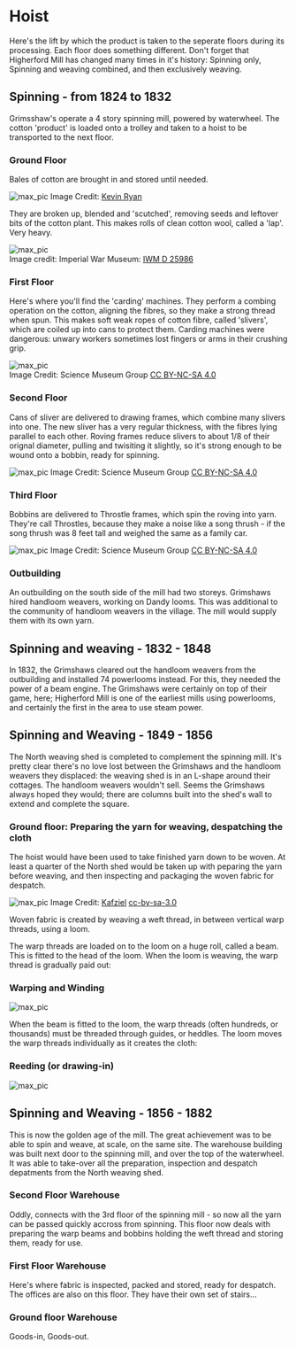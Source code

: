 # Hoist
Here's the lift by which the product is taken to the seperate floors during its processing. Each floor does something different. 
Don't forget that Higherford Mill has changed many times in it's history: Spinning only, Spinning and weaving combined, and then exclusively weaving.

## Spinning - from 1824 to 1832
Grimsshaw's operate a 4 story spinning mill, powered by waterwheel.
The cotton 'product' is loaded onto a trolley and taken to a hoist to be transported to the next floor.

### Ground Floor
Bales of cotton are brought in and stored until needed.  

![max_pic](./cotton_bale.jpg)
Image Credit: [Kevin Ryan](https://pixabay.com/users/kevincodeforclt-2794506/?utm_source=link-attribution&utm_medium=referral&utm_campaign=image&utm_content=2128197)


They are broken up, blended and 'scutched', removing seeds and leftover bits of the cotton plant.
This makes rolls of clean cotton wool, called a 'lap'. Very heavy.

![max_pic](./cotton_lap.jpg)  
Image credit: Imperial War Museum: [IWM D 25986](https://www.iwm.org.uk/corporate/policies/non-commercial-licence)


### First Floor

Here's where you'll find the 'carding' machines. They perform a combing operation on the cotton, aligning the fibres, so they make a strong thread when spun.
This makes soft weak ropes of cotton fibre, called 'slivers', which are coiled up into cans to protect them.
Carding machines were dangerous: unwary workers sometimes lost fingers or arms in their crushing grip.

![max_pic](./carding_2.jpg)  
Image Credit: Science Museum Group [CC BY-NC-SA 4.0](https://creativecommons.org/licenses/by-nc-sa/4.0/)


### Second Floor

Cans of sliver are delivered to drawing frames, which combine many slivers into one.  The new sliver has a very regular thickness, with the fibres lying parallel to each other. 
Roving frames reduce slivers to about 1/8 of their orignal diameter, pulling and twisiting it slightly, so it's strong enough to be wound onto a bobbin, ready for spinning. 

![max_pic](./drawingframe_2.jpg)
Image Credit: Science Museum Group [CC BY-NC-SA 4.0](https://creativecommons.org/licenses/by-nc-sa/4.0/)


### Third Floor
Bobbins are delivered to Throstle frames, which spin the roving into yarn. 
They're call Throstles, because they make a noise like a song thrush - if the song thrush was 8 feet tall and weighed the same as a family car.

![max_pic](./spinning.jpg)
Image Credit: Science Museum Group [CC BY-NC-SA 4.0](https://creativecommons.org/licenses/by-nc-sa/4.0/)

### Outbuilding
An outbuilding on the south side of the mill had two storeys. Grimshaws hired handloom weavers, working on Dandy looms. This was additional to the community of handloom weavers in the village. The mill would supply them with its own yarn.


## Spinning and weaving - 1832 - 1848
In 1832, the Grimshaws cleared out the handloom weavers from the outbuilding and installed 74 powerlooms instead. For this, they needed the power of a beam engine. The Grimshaws were certainly on top of their game, here; Higherford Mill is one of the earliest mills using powerlooms, and certainly the first in the area to use steam power.

## Spinning and Weaving - 1849 - 1856
The North weaving shed is completed to complement the spinning mill. It's pretty clear there's no love lost between the Grimshaws and the handloom weavers they displaced: the weaving shed is in an L-shape around their cottages. The handloom weavers wouldn't sell. Seems the Grimshaws always hoped they would; there are columns built into the shed's wall to extend and complete the square.


### Ground floor: Preparing the yarn for weaving, despatching the cloth
The hoist would have been used to take finished yarn down to be woven. At least a quarter of the North shed would be taken up with peparing the yarn before weaving, and then inspecting and packaging the woven fabric for despatch. 


![max_pic](./warp_and_weft.jpg)
Image Credit: [Kafziel](https://commons.wikimedia.org/wiki/User:Kafziel) [cc-by-sa-3.0](https://creativecommons.org/licenses/by-sa/3.0/deed.en)

Woven fabric is created by weaving a weft thread, in between vertical warp threads, using a loom.

The warp threads are loaded on to the loom on a huge roll, called a beam. This is fitted to the head of the loom. When the loom is weaving, the warp thread is gradually paid out:

### Warping and Winding

![max_pic](./warping_and_winding.jpg)

When the beam is fitted to the loom, the warp threads (often hundreds, or thousands) must be threaded through guides, or heddles. The loom moves the warp threads individually as it creates the cloth:

### Reeding (or drawing-in)

![max_pic](./reeding_or_drawing_in.jpg)


## Spinning and Weaving - 1856 - 1882
This is now the golden age of the mill. The great achievement was to be able to spin and weave, at scale, on the same site. 
The warehouse building was built next door to the spinning mill, and over the top of the waterwheel.
It was able to take-over all the preparation, inspection and despatch depatments from the North weaving shed.

### Second Floor Warehouse
Oddly, connects with the 3rd floor of the spinning mill - so now all the yarn can be passed quickly accross from spinning.
This floor now deals with preparing the warp beams and bobbins holding the weft thread and storing them, ready for use.

### First Floor Warehouse
Here's where fabric is inspected, packed and stored, ready for despatch. The offices are also on this floor. They have their own set of stairs...

### Ground floor Warehouse
Goods-in, Goods-out. 

 



